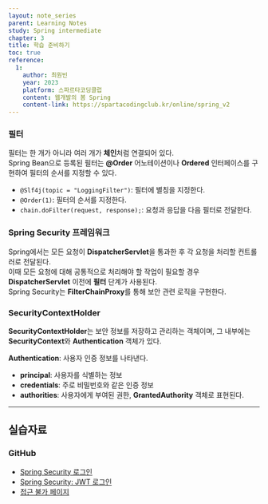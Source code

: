 ```yaml
---
layout: note_series
parent: Learning Notes
study: Spring intermediate
chapter: 3
title: 학습 준비하기
toc: true
reference:
  1:
    author: 최원빈
    year: 2023
    platform: 스파르타코딩클럽
    content: 웹개발의 봄 Spring
    content-link: https://spartacodingclub.kr/online/spring_v2
---
```


### 필터
필터는 한 개가 아니라 여러 개가 **체인**처럼 연결되어 있다.  
Spring Bean으로 등록된 필터는 **@Order** 어노테이션이나 **Ordered** 인터페이스를 구현하여 필터의 순서를 지정할 수 있다.

- `@Slf4j(topic = "LoggingFilter")`: 필터에 별칭을 지정한다.
- `@Order(1)`: 필터의 순서를 지정한다.
- `chain.doFilter(request, response);`: 요청과 응답을 다음 필터로 전달한다.

### Spring Security 프레임워크
Spring에서는 모든 요청이 **DispatcherServlet**을 통과한 후 각 요청을 처리할 컨트롤러로 전달된다.  
이때 모든 요청에 대해 공통적으로 처리해야 할 작업이 필요할 경우 **DispatcherServlet** 이전에 **필터** 단계가 사용된다.  
Spring Security는 **FilterChainProxy**를 통해 보안 관련 로직을 구현한다.

### SecurityContextHolder
**SecurityContextHolder**는 보안 정보를 저장하고 관리하는 객체이며, 그 내부에는 **SecurityContext**와 **Authentication** 객체가 있다.

**Authentication**: 사용자 인증 정보를 나타낸다.
- **principal**: 사용자를 식별하는 정보
- **credentials**: 주로 비밀번호와 같은 인증 정보
- **authorities**: 사용자에게 부여된 권한, **GrantedAuthority** 객체로 표현된다.

---

## 실습자료
### GitHub
- [Spring Security 로그인](https://github.com/JISU-YANG/spring-auth/commit/175b2f6620a0dff8df702afcf32602a7f77872c9)
- [Spring Security: JWT 로그인](https://github.com/JISU-YANG/spring-auth/commit/3ecfb08e9d013fb0590d21f6dcd930bf98dc0ad4)
- [접근 불가 페이지](https://github.com/JISU-YANG/spring-auth/commit/75a7cff73ca8c0e5250890f9ab42a89fe90444c8)
